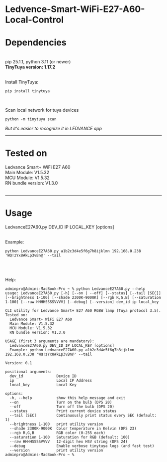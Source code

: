 # Ledvence-Smart-WiFi-E27-A60-Local-Control

<h1>Dependencies</h1><br>
pip 25.1.1, python 3.11 (or newer)<br>
<b>TinyTuya version: 1.17.2</b><br>
<br>

Install TinyTuya:
```
pip install tinytuya
```
<br>

Scan local network for tuya devices
```
python -m tinytuya scan
```
<i>But it's easier to recognize it in LEDVANCE app</i>

<hr>

<h1>Tested on</h1>
Ledvance Smart+ WiFi E27 A60<br>
Main Module: V1.5.32<br>
MCU Module: V1.5.32<br>
RN bundle version: V1.3.0<br><br>

<hr>

<h1>Usage</h1>
LedvanceE27A60.py DEV_ID IP LOCAL_KEY [options]<br><br>

Example: 
```
python LedvanceE27A60.py a1b2c3d4e5f6g7h8ijklmn 192.168.0.238 'WQ!zYx8#kLp3vBn@' --tail
```
<br><br>

Help: 
```
adminpro@Admins-MacBook-Pro ~ % python LedvanceE27A60.py --help                                                                              
usage: LedvanceE27A60.py [-h] [--on | --off] [--status] [--tail [SEC]] [--brightness 1-100] [--shade 2300K-9000K] [--rgb R,G,B] [--saturation 1-100] [--raw HHHHSSSSVVVV] [--debug] [--version] dev_id ip local_key

CLI utility for Ledvance Smart+ E27 A60 RGBW lamp (Tuya protocol 3.5).
Tested on:
  Ledvance Smart+ WiFi E27 A60
  Main Module: V1.5.32
  MCU Module: V1.5.32
  RN bundle version: V1.3.0

USAGE (first 3 arguments are mandatory):
  LedvanceE27A60.py DEV_ID IP LOCAL_KEY [options]
  Example: python LedvanceE27A60.py a1b2c3d4e5f6g7h8ijklmn 192.168.0.238 'WQ!zYx8#kLp3vBn@' --tail

Version: 0.1

positional arguments:
  dev_id               Device ID
  ip                   Local IP Address
  local_key            Local Key

options:
  -h, --help           show this help message and exit
  --on                 Turn on the bulb (DPS 20)
  --off                Turn off the bulb (DPS 20)
  --status             Print current device status
  --tail [SEC]         Continuously print status every SEC (default: 1)
  --brightness 1-100   print utility version
  --shade 2300K-9000K  Color temperature in Kelvin (DPS 23)
  --rgb R,G,B          RGB color (0-255 each)
  --saturation 1-100   Saturation for RGB (default: 100)
  --raw HHHHSSSSVVVV   12-digit hex HSV string (DPS 24)
  --debug              Enable verbose tinytuya logs (and fast test)
  --version            print utility version
adminpro@Admins-MacBook-Pro ~ % 
```
